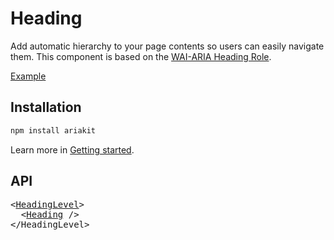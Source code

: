 # Heading

<p data-description>
  Add automatic hierarchy to your page contents so users can easily navigate them. This component is based on the <a href="https://w3c.github.io/aria/#heading">WAI-ARIA Heading Role</a>.
</p>

<a href="../examples/heading/index.tsx" data-playground>Example</a>

## Installation

```sh
npm install ariakit
```

Learn more in [Getting started](/guide/getting-started).

## API

<pre data-api>
&lt;<a href="/apis/heading-level">HeadingLevel</a>&gt;
  &lt;<a href="/apis/heading">Heading</a> /&gt;
&lt;/HeadingLevel&gt;
</pre>
